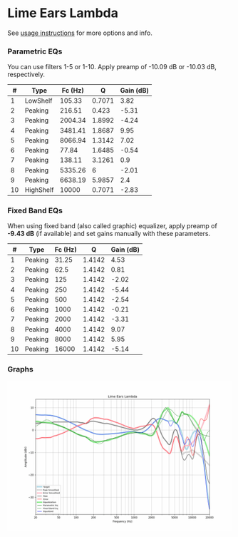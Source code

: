 # Lime Ears Lambda
See [usage instructions](https://github.com/jaakkopasanen/AutoEq#usage) for more options and info.

### Parametric EQs
You can use filters 1-5 or 1-10. Apply preamp of -10.09 dB or -10.03 dB, respectively.

|   # | Type      |   Fc (Hz) |      Q |   Gain (dB) |
|-----|-----------|-----------|--------|-------------|
|   1 | LowShelf  |    105.33 | 0.7071 |        3.82 |
|   2 | Peaking   |    216.51 | 0.423  |       -5.31 |
|   3 | Peaking   |   2004.34 | 1.8992 |       -4.24 |
|   4 | Peaking   |   3481.41 | 1.8687 |        9.95 |
|   5 | Peaking   |   8066.94 | 1.3142 |        7.02 |
|   6 | Peaking   |     77.84 | 1.6485 |       -0.54 |
|   7 | Peaking   |    138.11 | 3.1261 |        0.9  |
|   8 | Peaking   |   5335.26 | 6      |       -2.01 |
|   9 | Peaking   |   6638.19 | 5.9857 |        2.4  |
|  10 | HighShelf |  10000    | 0.7071 |       -2.83 |

### Fixed Band EQs
When using fixed band (also called graphic) equalizer, apply preamp of **-9.43 dB** (if available) and set gains manually with these parameters.

|   # | Type    |   Fc (Hz) |      Q |   Gain (dB) |
|-----|---------|-----------|--------|-------------|
|   1 | Peaking |     31.25 | 1.4142 |        4.53 |
|   2 | Peaking |     62.5  | 1.4142 |        0.81 |
|   3 | Peaking |    125    | 1.4142 |       -2.02 |
|   4 | Peaking |    250    | 1.4142 |       -5.44 |
|   5 | Peaking |    500    | 1.4142 |       -2.54 |
|   6 | Peaking |   1000    | 1.4142 |       -0.21 |
|   7 | Peaking |   2000    | 1.4142 |       -3.31 |
|   8 | Peaking |   4000    | 1.4142 |        9.07 |
|   9 | Peaking |   8000    | 1.4142 |        5.95 |
|  10 | Peaking |  16000    | 1.4142 |       -5.14 |

### Graphs
![](./Lime%20Ears%20Lambda.png)
